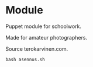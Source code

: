 # Module

Puppet module for schoolwork.

Made for amateur photographers.

Source terokarvinen.com.

```bash asennus.sh```
